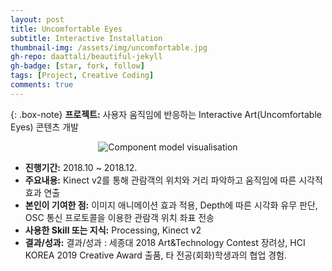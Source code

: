 ```yaml
---
layout: post
title: Uncomfortable Eyes
subtitle: Interactive Installation
thumbnail-img: /assets/img/uncomfortable.jpg
gh-repo: daattali/beautiful-jekyll
gh-badge: [star, fork, follow]
tags: [Project, Creative Coding]
comments: true
---
```


{: .box-note}
**프로젝트:** 사용자 움직임에 반응하는 Interactive Art(Uncomfortable Eyes) 콘텐츠 개발  

<center>
<img src="/assets/img/Uncomfortable_eyes_demo.gif" alt="Component model visualisation">
</center>  

- **진행기간:** 2018.10 ~ 2018.12.  
- **주요내용:** Kinect v2를 통해 관람객의 위치와 거리 파악하고 움직임에 따른 시각적 효과 연출  
- **본인이 기여한 점:** 이미지 애니메이션 효과 적용, Depth에 따른 시각화 유무 판단, OSC 통신 프로토콜을 이용한 관람객 위치 좌표 전송  
- **사용한 Skill 또는 지식:** Processing, Kinect v2  
- **결과/성과:** 결과/성과 : 세종대 2018 Art&Technology Contest 장려상, HCI KOREA 2019 Creative Award 출품, 타 전공(회화)학생과의 협업 경험.  
